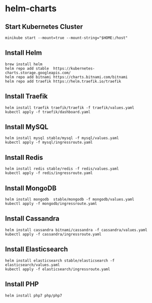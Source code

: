 # helm-charts

## Start Kubernetes Cluster
```
minikube start --mount=true --mount-string="$HOME:/host"
```

## Install Helm
```
brew install helm
helm repo add stable  https://kubernetes-charts.storage.googleapis.com/
helm repo add bitnami https://charts.bitnami.com/bitnami
helm repo add traefik https://helm.traefik.io/traefik
```

## Install Traefik
```
helm install traefik traefik/traefik -f traefik/values.yaml
kubectl apply -f traefik/dashboard.yaml
```

## Install MySQL
```
helm install mysql stable/mysql -f mysql/values.yaml
kubectl apply -f mysql/ingressroute.yaml
```

## Install Redis
```
helm install redis stable/redis -f redis/values.yaml
kubectl apply -f redis/ingressroute.yaml
```

## Install MongoDB
```
helm install mongodb  stable/mongodb -f mongodb/values.yaml
kubectl apply -f mongodb/ingressroute.yaml
```

## Install Cassandra
```
helm install cassandra bitnami/cassandra -f cassandra/values.yaml
kubectl apply -f cassandra/ingressroute.yaml
```

## Install Elasticsearch
```
helm install elasticsearch stable/elasticsearch -f elasticsearch/values.yaml
kubectl apply -f elasticsearch/ingressroute.yaml
```

## Install PHP
```
helm install php7 php/php7
```
